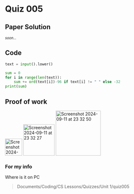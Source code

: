 # Quiz 005

## Paper Solution
<sub> _soon..._ </sub>

## Code
```.py
text = input().lower()

sum = 0
for i in range(len(text)):
    sum += ord(text[i])-96 if text[i] != " " else -32
print(sum)
```

## Proof of work
<img width="56" alt="Screenshot 2024-09-11 at 23 32 11" src="https://github.com/user-attachments/assets/abb26518-0d3f-4cff-a9e5-87b4ba25e368">
<img width="103" alt="Screenshot 2024-09-11 at 23 32 27" src="https://github.com/user-attachments/assets/b39e1f6f-a602-4c84-896a-70e22592e521">
<img width="148" alt="Screenshot 2024-09-11 at 23 32 50" src="https://github.com/user-attachments/assets/84ed7bcd-78cf-446b-aadb-b7fde2bf5723">



### For my info
Where is it on PC
>Documents/Coding/CS Lessons/Quizzes/Unit 1/quiz005
